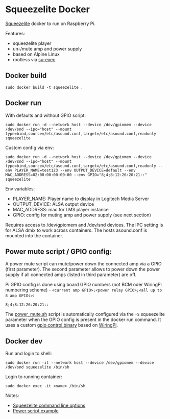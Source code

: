 # Squeezelite Docker

[Squeezelite](https://github.com/ralph-irving/squeezelite) docker to run on Raspberry Pi. 

Features:
* squeezelite player
* un-/mute amp and power supply
* based on Alpine Linux
* rootless via [su-exec](https://github.com/ncopa/su-exec)

## Docker build

```
sudo docker build -t squeezelite .
```

## Docker run

With defaults and without GPIO script:
```
sudo docker run -d --network host --device /dev/gpiomem --device /dev/snd --ipc="host" --mount type=bind,source=/etc/asound.conf,target=/etc/asound.conf,readonly squeezelite 
```

Custom config via env:
```
sudo docker run -d --network host --device /dev/gpiomem --device /dev/snd --ipc="host" --mount type=bind,source=/etc/asound.conf,target=/etc/asound.conf,readonly --env PLAYER_NAME=test123 --env OUTPUT_DEVICE=default --env MAC_ADDRESS=02:00:00:00:00:00 --env GPIO="8;4;8:12:26:20:21::" squeezelite
```
Env variables:
* PLAYER_NAME: Player name to display in Logitech Media Server
* OUTPUT_DEVICE: ALSA output device
* MAC_ADDRESS: mac for LMS player instance
* GPIO: config for muting amp and power supply (see next section)

Requires access to /dev/gpiomem and /dev/snd devices. The IPC setting is for ALSA dmix to work across containers. The hosts asound.conf is mounted into the container.

## Power mute script / GPIO config:

A power mute script can mute/power down the connected amp via a GPIO (first parameter). The second parameter allows to power down the power supply if all connected amps (listed in third parameter) are off.

Pi GPIO config is done using board GPIO numbers (not BCM oder WiringPi numbering scheme) - `<current amp GPIO>;<power relay GPIO>;<all up to 8 amp GPIOs>`:
```
8;4;8:12:26:20:21::
```

The [power_mute.sh](power_mute.sh) script is automatically configured via the `-S` squeezelite parameter when the GPIO config is present in the docker run command. 
It uses a custom [gpio control binary](gpio.c) based on [WiringPi](https://github.com/WiringPi/WiringPi).

## Docker dev

Run and login to shell:
```
sudo docker run -it --network host --device /dev/gpiomem --device /dev/snd squeezelite /bin/sh
```
Login to running container:
```
sudo docker exec -it <name> /bin/sh
```

Notes:
* [Squeezelite command line options](https://ralph-irving.github.io/squeezelite.html)
* [Power script example](https://github.com/ralph-irving/squeezelite/blob/master/tools/gpiopower.sh)
